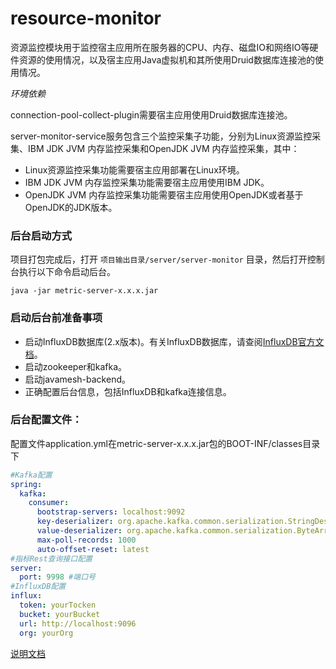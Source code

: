 # resource-monitor

资源监控模块用于监控宿主应用所在服务器的CPU、内存、磁盘IO和网络IO等硬件资源的使用情况，以及宿主应用Java虚拟机和其所使用Druid数据库连接池的使用情况。

*环境依赖*

connection-pool-collect-plugin需要宿主应用使用Druid数据库连接池。

server-monitor-service服务包含三个监控采集子功能，分别为Linux资源监控采集、IBM JDK JVM 内存监控采集和OpenJDK JVM 内存监控采集，其中：                        
- Linux资源监控采集功能需要宿主应用部署在Linux环境。
- IBM JDK JVM 内存监控采集功能需要宿主应用使用IBM JDK。
- OpenJDK JVM 内存监控采集功能需要宿主应用使用OpenJDK或者基于OpenJDK的JDK版本。

### 后台启动方式

项目打包完成后，打开 `项目输出目录/server/server-monitor` 目录，然后打开控制台执行以下命令启动后台。
```shell
java -jar metric-server-x.x.x.jar
```

### 启动后台前准备事项

- 启动InfluxDB数据库(2.x版本)。有关InfluxDB数据库，请查阅[InfluxDB官方文档](https://docs.influxdata.com/influxdb/v2.1/)。
- 启动zookeeper和kafka。
- 启动javamesh-backend。
- 正确配置后台信息，包括InfluxDB和kafka连接信息。

### 后台配置文件：
配置文件application.yml在metric-server-x.x.x.jar包的BOOT-INF/classes目录下
```yaml
#Kafka配置
spring:
  kafka:
    consumer:
      bootstrap-servers: localhost:9092
      key-deserializer: org.apache.kafka.common.serialization.StringDeserializer
      value-deserializer: org.apache.kafka.common.serialization.ByteArrayDeserializer
      max-poll-records: 1000
      auto-offset-reset: latest
#指标Rest查询接口配置
server:
  port: 9998 #端口号
#InfluxDB配置
influx:
  token: yourTocken
  bucket: yourBucket
  url: http://localhost:9096
  org: yourOrg
```

[说明文档](../../docs/user-guide/server-monitor/document.md)